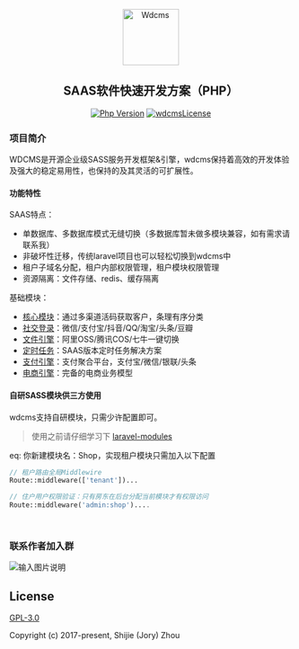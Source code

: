 <p align="center"><a href="http://wd.xbhub.com" target="_blank" rel="noopener noreferrer"><img width="100" src="http://cdn.xbhub.com/wdcms.png" alt="Wdcms"></a></p>

<h2 align="center">SAAS软件快速开发方案（PHP）</h2>

<div align="center">

<a href="https://www.php.net"><img src="https://img.shields.io/badge/php-%3E=7.4-brightgreen.svg?maxAge=2592000" alt="Php Version"></a>
  <a href="https://github.com/mochat-cloud/mochat/blob/master/LICENSE"><img src="https://img.shields.io/badge/license-GPL3-blue" alt="wdcmsLicense"></a>

</div>

### 项目简介

WDCMS是开源企业级SASS服务开发框架&引擎，wdcms保持着高效的开发体验及强大的稳定易用性，也保持的及其灵活的可扩展性。

#### 功能特性

SAAS特点：
*  单数据库、多数据库模式无缝切换（多数据库暂未做多模块兼容，如有需求请联系我）
*  非破坏性迁移，传统laravel项目也可以轻松切换到wdcms中
*  租户子域名分配，租户内部权限管理，租户模块权限管理
*  资源隔离：文件存储、redis、缓存隔离

基础模块：

* [核心模块](https://gitee.com/wdcms/core-module)：通过多渠道活码获取客户，条理有序分类
* [社交登录](https://gitee.com/wdcms/social-module)：微信/支付宝/抖音/QQ/淘宝/头条/豆瓣
* [文件引擎](https://gitee.com/wdcms/file-module)：阿里OSS/腾讯COS/七牛一键切换
* [定时任务](https://gitee.com/wdcms/task-module)：SAAS版本定时任务解决方案
* [支付引擎](https://gitee.com/wdcms/payment-module)：支付聚合平台，支付宝/微信/银联/头条
* [电商引擎](https://gitee.com/wdcms/shop-module)：完备的电商业务模型

#### 自研SASS模块供三方使用

wdcms支持自研模块，只需少许配置即可。
> 使用之前请仔细学习下 [laravel-modules](https://github.com/nWidart/laravel-modules)

eq: 你新建模块名：Shop，实现租户模块只需加入以下配置
```php
// 租户路由全局Middlewire
Route::middleware(['tenant'])...

// 住户用户权限验证：只有房东在后台分配当前模块才有权限访问
Route::middleware('admin:shop')....

			
```
### 联系作者加入群

![输入图片说明](http://cdn.xbhub.com/code.jpg)

## License

[GPL-3.0](https://gitee.com/wdcms/wdcms/blob/master/LICENSE)

Copyright (c) 2017-present, Shijie (Jory) Zhou
